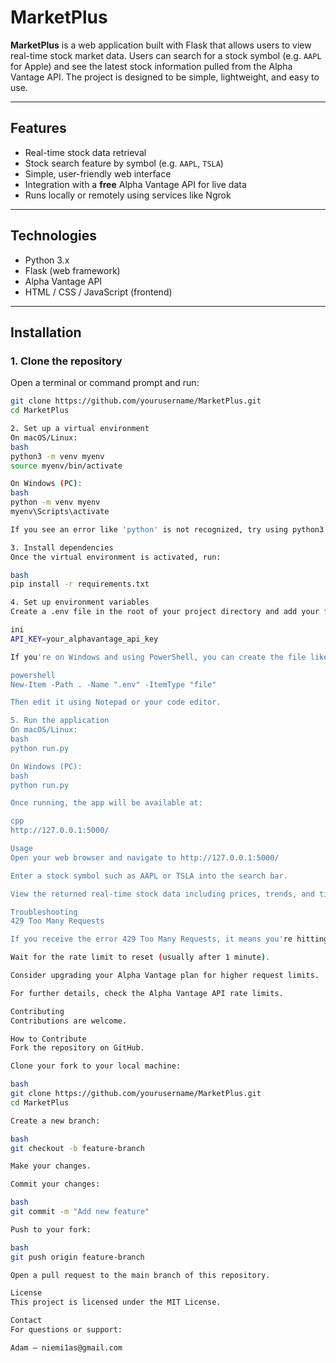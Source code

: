 # MarketPlus

**MarketPlus** is a web application built with Flask that allows users to view real-time stock market data. Users can search for a stock symbol (e.g. `AAPL` for Apple) and see the latest stock information pulled from the Alpha Vantage API. The project is designed to be simple, lightweight, and easy to use.

---

## Features

- Real-time stock data retrieval  
- Stock search feature by symbol (e.g. `AAPL`, `TSLA`)  
- Simple, user-friendly web interface  
- Integration with a **free** Alpha Vantage API for live data  
- Runs locally or remotely using services like Ngrok  

---

## Technologies

- Python 3.x  
- Flask (web framework)  
- Alpha Vantage API  
- HTML / CSS / JavaScript (frontend)  

---

## Installation

### 1. Clone the repository

Open a terminal or command prompt and run:

```bash
git clone https://github.com/yourusername/MarketPlus.git
cd MarketPlus

2. Set up a virtual environment
On macOS/Linux:
bash
python3 -m venv myenv
source myenv/bin/activate

On Windows (PC):
bash
python -m venv myenv
myenv\Scripts\activate

If you see an error like 'python' is not recognized, try using python3 instead of python.

3. Install dependencies
Once the virtual environment is activated, run:

bash
pip install -r requirements.txt

4. Set up environment variables
Create a .env file in the root of your project directory and add your free Alpha Vantage API key like this:

ini
API_KEY=your_alphavantage_api_key

If you're on Windows and using PowerShell, you can create the file like this:

powershell
New-Item -Path . -Name ".env" -ItemType "file"

Then edit it using Notepad or your code editor.

5. Run the application
On macOS/Linux:
bash
python run.py

On Windows (PC):
bash
python run.py

Once running, the app will be available at:

cpp
http://127.0.0.1:5000/

Usage
Open your web browser and navigate to http://127.0.0.1:5000/

Enter a stock symbol such as AAPL or TSLA into the search bar.

View the returned real-time stock data including prices, trends, and timestamps.

Troubleshooting
429 Too Many Requests

If you receive the error 429 Too Many Requests, it means you're hitting the rate limit of the free-tier Alpha Vantage API. You can either:

Wait for the rate limit to reset (usually after 1 minute).

Consider upgrading your Alpha Vantage plan for higher request limits.

For further details, check the Alpha Vantage API rate limits.

Contributing
Contributions are welcome.

How to Contribute
Fork the repository on GitHub.

Clone your fork to your local machine:

bash
git clone https://github.com/yourusername/MarketPlus.git
cd MarketPlus

Create a new branch:

bash
git checkout -b feature-branch

Make your changes.

Commit your changes:

bash
git commit -m "Add new feature"

Push to your fork:

bash
git push origin feature-branch

Open a pull request to the main branch of this repository.

License
This project is licensed under the MIT License.

Contact
For questions or support:

Adam — niemi1as@gmail.com
